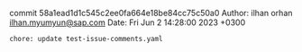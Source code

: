 commit 58a1ead1d1c545c2ee0fa664e18be84cc75c50a0
Author: ilhan orhan <ilhan.myumyun@sap.com>
Date:   Fri Jun 2 14:28:00 2023 +0300

    chore: update test-issue-comments.yaml
